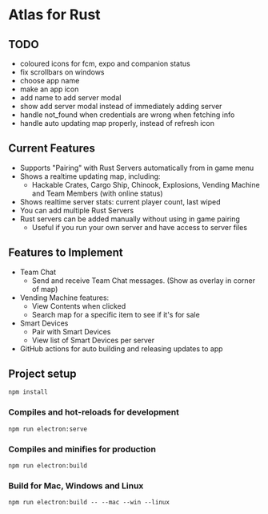 # Atlas for Rust

## TODO

- coloured icons for fcm, expo and companion status
- fix scrollbars on windows
- choose app name
- make an app icon
- add name to add server modal
- show add server modal instead of immediately adding server
- handle not_found when credentials are wrong when fetching info
- handle auto updating map properly, instead of refresh icon

## Current Features

- Supports "Pairing" with Rust Servers automatically from in game menu
- Shows a realtime updating map, including:
    - Hackable Crates, Cargo Ship, Chinook, Explosions, Vending Machine and Team Members (with online status)
- Shows realtime server stats: current player count, last wiped
- You can add multiple Rust Servers
- Rust servers can be added manually without using in game pairing
    - Useful if you run your own server and have access to server files

## Features to Implement

- Team Chat
    - Send and receive Team Chat messages. (Show as overlay in corner of map)
- Vending Machine features:
    - View Contents when clicked
    - Search map for a specific item to see if it's for sale
- Smart Devices
    - Pair with Smart Devices
    - View list of Smart Devices per server
- GitHub actions for auto building and releasing updates to app

## Project setup

```
npm install
```

### Compiles and hot-reloads for development

```
npm run electron:serve
```

### Compiles and minifies for production

```
npm run electron:build
```

### Build for Mac, Windows and Linux

```
npm run electron:build -- --mac --win --linux
```
